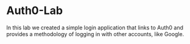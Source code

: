 # Auth0-Lab
In this lab we created a simple login application that links to Auth0 and provides a methodology of logging in with other accounts, like Google. 
